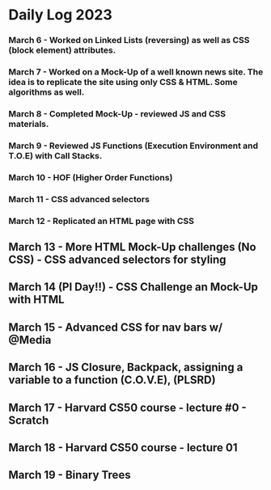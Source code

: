 # Daily Log 2023

### March 6 - Worked on Linked Lists (reversing) as well as CSS (block element) attributes.

### March 7 - Worked on a Mock-Up of a well known news site. The idea is to replicate the site using only CSS & HTML. Some algorithms as well.

### March 8 - Completed Mock-Up - reviewed JS and CSS materials.

### March 9 - Reviewed JS Functions (Execution Environment and T.O.E) with Call Stacks.

### March 10 - HOF (Higher Order Functions)

### March 11 - CSS advanced selectors

### March 12 - Replicated an HTML page with CSS

## March 13 - More HTML Mock-Up challenges (No CSS) - CSS advanced selectors for styling

## March 14 (PI Day!!) - CSS Challenge an Mock-Up with HTML

## March 15 - Advanced CSS for nav bars w/ @Media

## March 16 - JS Closure, Backpack, assigning a variable to a function (C.O.V.E), (PLSRD)

## March 17 - Harvard CS50 course - lecture #0 - Scratch

## March 18 - Harvard CS50 course - lecture 01

## March 19 - Binary Trees
